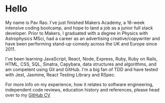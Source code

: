 # Hello

My name is Pav Rao. I've just finished Makers Academy, a 16-week intensive coding bootcamp, and hope to land a job as a junior full stack developer. Prior to Makers, I graduated with a degree in Physics with Astrophysics MSci, had a career as an advertising creative/copywriter and have been performing stand-up comedy across the UK and Europe since 2011.

I've been learning JavaScript, React, Node, Express, Ruby, Ruby on Rails, HTML, CSS, SQL, Sinatra, Capybara, data structures and algorithms, and am competent using Git and GitHub. I'm a big fan of TDD and have tested with Jest, Jasmine, React Testing Library and RSpec.

For more info on my experience, how it relates to software engineering, independent code reviews, education history and references, please head over to my [GitHub CV](https://github.com/pav0107/CV/)
